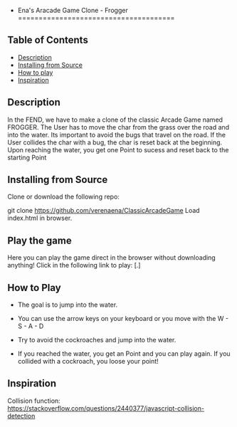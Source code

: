 - Ena's Aracade Game Clone - Frogger
======================================

## Table of Contents

* [Description](#description)
* [Installing from Source](#installing)
* [How to play](#how2play)
* [Inspiration](#inspiration)

## Description
In the FEND, we have to make a clone of the classic Arcade Game named FROGGER. The User has to move the char from the grass over the road and into the water. Its important to avoid the bugs that travel on the road. If the User collides the char with a bug, the char is reset back at the beginning. Upon reaching the water, you get one Point to sucess and reset back to the starting Point

## Installing from Source
Clone or download the following repo:

git clone https://github.com/verenaena/ClassicArcadeGame
Load index.html in browser.

## Play the game
Here you can play the game direct in the browser without downloading anything! Click in the following link to play: [<a href="[link to project gitpage .io]"></a>.]

## How to Play
- The goal is to jump into the water.

- You can use the arrow keys on your keyboard or you move with the W - S - A - D

- Try to avoid the cockroaches and jump into the water.

- If you reached the water, you get an Point and you can play again. If you collided with a cockroach, you loose your point!

## Inspiration
Collision function: https://stackoverflow.com/questions/2440377/javascript-collision-detection
